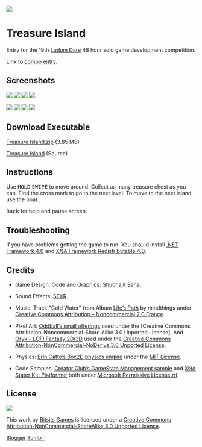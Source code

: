 ![](https://github.com/Bitsits/Treasure-Island-Assets/raw/master/Windows%20Phone%20App/Treasure%20Island%20Mobile%20Small.png)

Treasure Island
===
Entry for the 19th [Ludum Dare] 48 hour solo game development competition.

Link to [compo entry].

Screenshots
---
![](https://github.com/Bitsits/Treasure-Island-Assets/raw/master/Windows%20Phone%20App/Treasure%20Island%20Screenshot%201.png)
![](https://github.com/Bitsits/Treasure-Island-Assets/raw/master/Windows%20Phone%20App/Treasure%20Island%20Screenshot%202.png)
![](https://github.com/Bitsits/Treasure-Island-Assets/raw/master/Windows%20Phone%20App/Treasure%20Island%20Screenshot%203.png)
![](https://github.com/Bitsits/Treasure-Island-Assets/raw/master/Windows%20Phone%20App/Treasure%20Island%20Screenshot%204.png)

![](https://github.com/Bitsits/Treasure-Island-Assets/raw/master/Windows%20Phone%20App/Treasure%20Island%20Screenshot%205.png)
![](https://github.com/Bitsits/Treasure-Island-Assets/raw/master/Windows%20Phone%20App/Treasure%20Island%20Screenshot%206.png)
![](https://github.com/Bitsits/Treasure-Island-Assets/raw/master/Windows%20Phone%20App/Treasure%20Island%20Screenshot%207.png)
![](https://github.com/Bitsits/Treasure-Island-Assets/raw/master/Windows%20Phone%20App/Treasure%20Island%20Screenshot%208.png)

Download Executable
---
[Treasure Island.zip][zip] (3.85 MB)

[Treasure Island][source] (Source)

Instructions
---
Use <kbd>HOLD</kbd> <kbd>SWIPE</kbd> to move around. Collect as many treasure chest as you can. Find the cross mark to go to the next level. To move to the next island use the boat.

<kbd>Back</kbd> for help and pause screen.

Troubleshooting
---
If you have problems getting the game to run. You should install [.NET Framework 4.0] and [XNA Framework Redistributable 4.0].

Credits
---
- Game Design, Code and Graphics: [Shubhajit Saha].

- Sound Effects: [SFXR](http://www.drpetter.se/project_sfxr.html).

- Music: Track "Cold Water" from Album [Life’s Path](http://www.jamendo.com/en/album/4219) by mindthings under [Creative Commons Attribution – Noncommercial 2.0 France].

- Pixel Art: [Oddball’s small offerings](http://forums.tigsource.com/index.php?topic=8834.0) used under the [Creative Commons Attribution-Noncommercial-Share Alike 3.0 Unported License]. And [Oryx – LOFI Fantasy 2D/3D](http://forums.tigsource.com/index.php?topic=8970.0) used under the [Creative Commons Attribution-NonCommercial-NoDerivs 3.0 Unported License].

- Physics: [Erin Catto’s Box2D physics engine](http://www.box2d.org/) under the [MIT License].

- Code Samples: [Creator Club’s GameState Management sample] and [XNA Stater Kit: Platformer] both under [Microsoft Permissive License.rtf].

License
---
![](https://github.com/Bitsits/Treasure-Island-Assets/raw/master/Blog/cc.png)

This work by [Bitsits Games] is licensed under a [Creative Commons Attribution-NonCommercial-ShareAlike 3.0 Unported License].

[.NET Framework 4.0]: http://www.microsoft.com/en-in/download/details.aspx?id=17718
[XNA Framework Redistributable 4.0]: http://www.microsoft.com/en-in/download/details.aspx?id=20914

[Creator Club’s GameState Management sample]: http://creators.xna.com/en-US/samples/gamestatemanagement
[XNA Stater Kit: Platformer]: http://msdn.microsoft.com/en-us/library/dd254918.aspx
[Microsoft Permissive License.rtf]: http://creators.xna.com/downloads/?id=15

[MIT License]: http://www.opensource.org/licenses/mit-license.php
[Creative Commons Attribution – Noncommercial 2.0 France]:http://creativecommons.org/licenses/by-nc/2.0/fr/
[Creative Commons Attribution-NonCommercial-NoDerivs 3.0 Unported License]:http://creativecommons.org/licenses/by-nc-nd/3.0/
[Creative Commons Attribution-NonCommercial-ShareAlike 3.0 Unported License]: http://creativecommons.org/licenses/by-nc-sa/3.0/

[Bitsits Games]: https://bitsits.blogspot.com
[Shubhajit Saha]: https://suvozit.blogspot.com
[Maya Agarwal]: https://mayaagarwal.blogspot.com

[Ludum Dare]: http://www.ludumdare.com/compo/
[compo entry]: http://www.ludumdare.com/compo/ludum-dare-19/?action=rate&uid=3361
[zip]: https://github.com/Bitsits/Treasure-Island-Assets/raw/master/Windows%20Phone%20App/Treasure%20Island.zip
[source]: https://github.com/Bitsits/Treasure-Island-WP7

[Blogger](https://bitsits.blogspot.com/2010/12/treasure-island.html)
[Tumblr](https://bitsits.tumblr.com/post/96206086005/ludum-dare-19-6min-before-dead-line-did-it-at)
